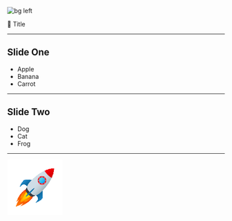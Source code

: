 ![bg left](https://source.unsplash.com/random/?rocket,space)

🚀 Title

---

## Slide One

* Apple
* Banana
* Carrot

---

## Slide Two

- Dog
- Cat
- Frog

---

![](img/rocket.gif)
